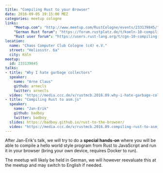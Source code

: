 ```yaml
---
title: "Compiling Rust to your Browser"
date: 2016-09-05 19:15:00 MEZ
categories: meetup cologne
links:
    "Meetup.com": "http://www.meetup.com/RustCologne/events/233139845/"
    "German Rust forum": "https://forum.rustplatz.de/t/koeln-10-compiling-rust-to-your-browser-montag-2016-09-05/161"
    "Rust user forum": "https://users.rust-lang.org/t/cgn-10-compiling-rust-to-your-browser-monday-2016-09-05/6916"
location:
  name: "Chaos Computer Club Cologne (c4) e.V."
  street: "Heliosstr. 6a"
  city: Köln
meetup:
  id: 233139845
talks:
- title: "Why I hate garbage collectors"
  speaker:
    name: "Arne Claus"
    github: arnecls
    twitter: arnecls
  video: "https://media.ccc.de/v/rustmcb.2016.09.why-i-hate-garbage-collectors"
- title: "Compiling Rust to asm.js"
  speaker:
    name: "Jan-Erik"
    github: badboy
    twitter: badboy_
  slides: https://badboy.github.io/rust-to-the-browser/
  video: "https://media.ccc.de/v/rustmcb.2016.09.compiling-rust-to-asmjs"
---
```

After Jan-Erik's talk, we will try to do a **special hands-on** where you will be able to compile a hello world style program from Rust to JavaScript and run it in your browser (bring your own device, requires Docker to run).

The meetup will likely be held in German, we will however reevaluate this at the meetup and may switch to English if needed.

